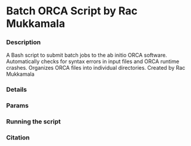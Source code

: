# Batch ORCA Script by Rac Mukkamala

### Description
A Bash script to submit batch jobs to the ab initio ORCA software. Automatically checks for syntax errors in input files and ORCA runtime crashes. Organizes ORCA files into individual directories. Created by Rac Mukkamala

### Details


### Params


### Running the script


### Citation
